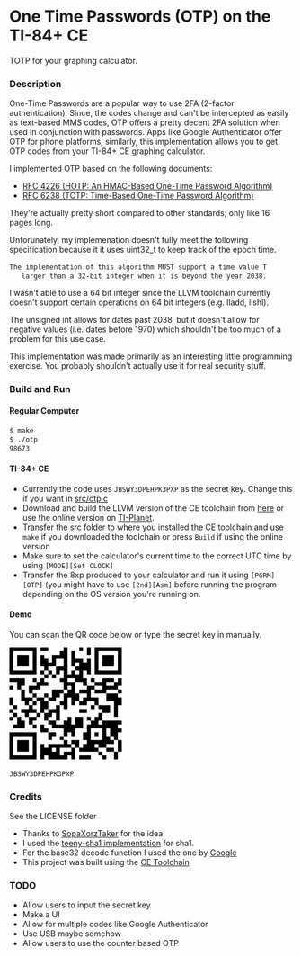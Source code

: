 # One Time Passwords (OTP) on the TI-84+ CE
TOTP for your graphing calculator.

### Description
One-Time Passwords are a popular way to use 2FA (2-factor authentication). Since, the codes change and can't be intercepted as easily as text-based MMS codes, OTP offers a pretty decent 2FA solution when used in conjunction with passwords. Apps like Google Authenticator offer OTP for phone platforms; similarly, this implementation allows you to get OTP codes from your TI-84+ CE graphing calculator.

I implemented OTP based on the following documents:
* [RFC 4226 (HOTP: An HMAC-Based One-Time Password Algorithm)](https://tools.ietf.org/html/rfc4226)
* [RFC 6238 (TOTP: Time-Based One-Time Password Algorithm)](https://tools.ietf.org/html/rfc6238)

They're actually pretty short compared to other standards; only like 16 pages long.

Unforunately, my implemenation doesn't fully meet the following specification because it it uses uint32_t to keep track of the epoch time.
```
The implementation of this algorithm MUST support a time value T
   larger than a 32-bit integer when it is beyond the year 2038.
```
I wasn't able to use a 64 bit integer since the LLVM toolchain currently doesn't support certain operations on 64 bit integers (e.g. lladd, llshl).

The unsigned int allows for dates past 2038, but it doesn't allow for negative values (i.e. dates before 1970) which shouldn't be too much of a problem for this use case.

This implementation was made primarily as an interesting little programming exercise. You probably shouldn't actually use it for real security stuff. 

### Build and Run
#### Regular Computer
```console
$ make 
$ ./otp
98673
```
#### TI-84+ CE
* Currently the code uses `JBSWY3DPEHPK3PXP` as the secret key. Change this if you want in [src/otp.c](src/otp.c)
* Download and build the LLVM version of the CE toolchain from [here](https://github.com/CE-Programming/toolchain) or use the online version on [TI-Planet](https://tiplanet.org/pb).
* Transfer the src folder to where you installed the CE toolchain and use `make` if you downloaded the toolchain or press `Build` if using the online version
* Make sure to set the calculator's current time to the correct UTC time by using `[MODE][Set CLOCK]`
* Transfer the 8xp produced to your calculator and run it using `[PGRM][OTP]` (you might have to use `[2nd][Asm]` before running the program depending on the OS version you're running on.

#### Demo
You can scan the QR code below or type the secret key in manually.

![QR Code](qr.png)
```
JBSWY3DPEHPK3PXP
```

### Credits
See the LICENSE folder
* Thanks to [SopaXorzTaker](https://www.cemetech.net/forum/viewtopic.php?t=14959&start=0) for the idea
* I used the [teeny-sha1 implementation](https://github.com/CTrabant/teeny-sha1/) for sha1.
* For the base32 decode function I used the one by [Google](https://github.com/google/google-authenticator-libpam/tree/master/src)
* This project was built using the [CE Toolchain](https://github.com/CE-Programming/toolchain)

### TODO
* Allow users to input the secret key
* Make a UI
* Allow for multiple codes like Google Authenticator
* Use USB maybe somehow
* Allow users to use the counter based OTP
